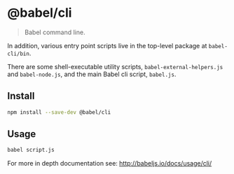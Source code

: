 # @babel/cli

> Babel command line.

In addition, various entry point scripts live in the top-level package at `babel-cli/bin`.

There are some shell-executable utility scripts, `babel-external-helpers.js` and `babel-node.js`, and the main Babel cli script, `babel.js`.

## Install

```sh
npm install --save-dev @babel/cli
```

## Usage

```sh
babel script.js
```

For more in depth documentation see: http://babeljs.io/docs/usage/cli/
